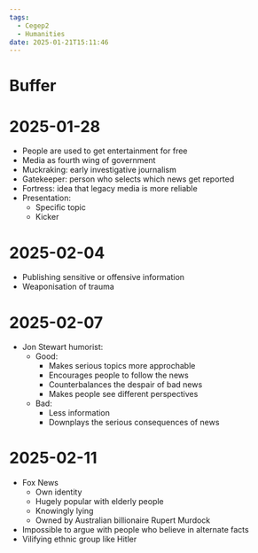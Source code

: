 ```yaml
---
tags:
  - Cegep2
  - Humanities
date: 2025-01-21T15:11:46
---
```


# Buffer

# 2025-01-28

- People are used to get entertainment for free
- Media as fourth wing of government
- Muckraking: early investigative journalism
- Gatekeeper: person who selects which news get reported
- Fortress: idea that legacy media is more reliable
- Presentation:
	- Specific topic
	- Kicker

# 2025-02-04

- Publishing sensitive or offensive information
- Weaponisation of trauma

# 2025-02-07

- Jon Stewart humorist:
	- Good:
		- Makes serious topics more approchable
		- Encourages people to follow the news
		- Counterbalances the despair of bad news
		- Makes people see different perspectives
	- Bad:
		- Less information
		- Downplays the serious consequences of news

# 2025-02-11

- Fox News
	- Own identity
	- Hugely popular with elderly people
	- Knowingly lying
	- Owned by Australian billionaire Rupert Murdock
- Impossible to argue with people who believe in alternate facts
- Vilifying ethnic group like Hitler